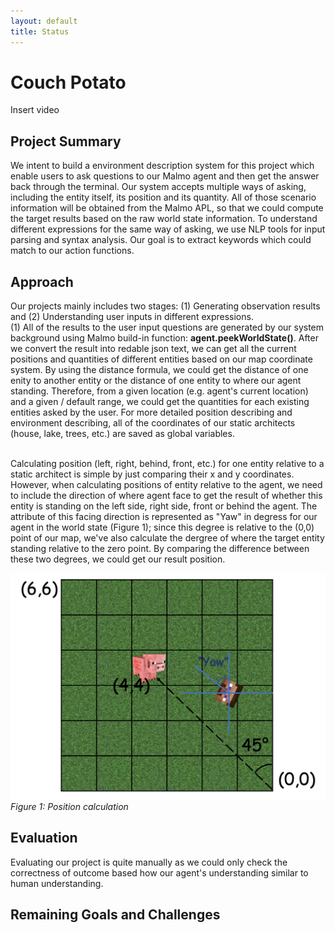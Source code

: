 ```yaml
---
layout: default
title: Status
---
```


# Couch Potato

Insert video

## Project Summary

We intent to build a environment description system for this project which enable users to ask questions to our Malmo agent and then get the answer back through the terminal. Our system accepts multiple ways of asking, including the entity itself, its position and its quantity. All of those scenario information will be obtained from the Malmo APL, so that we could compute the target results based on the raw world state information. To understand different expressions for the same way of asking, we use NLP tools for input parsing and syntax analysis. Our goal is to extract keywords which could match to our action functions.

## Approach

Our projects mainly includes two stages: (1) Generating observation results and (2) Understanding user inputs in different expressions.
<br>(1) All of the results to the user input questions are generated by our system background using Malmo build-in function: **agent.peekWorldState()**. After we convert the result into redable json text, we can get all the current positions and quantities of different entities based on our map coordinate system. By using the distance formula, we could get the distance of one enity to another entity or the distance of one entity to where our agent standing. Therefore, from a given location (e.g. agent's current location) and a given / default range, we could get the quantities for each existing entities asked by the user. For more detailed position describing and environment describing, all of the coordinates of our static architects (house, lake, trees, etc.) are saved as global variables.

<br>Calculating position (left, right, behind, front, etc.) for one entity relative to a static architect is simple by just comparing their x and y coordinates. However, when calculating positions of entity relative to the agent, we need to include the direction of where agent face to get the result of whether this entity is standing on the left side, right side, front or behind the agent. The attribute of this facing direction is represented as "Yaw" in degress for our agent in the world state (Figure 1); since this degree is relative to the (0,0) point of our map, we've also calculate the dergree of where the target entity standing relative to the zero point. By comparing the difference between these two degrees, we could get our result position.

<p><img src="assets/position_calc.png" width="650" alt/><em>Figure 1: Position calculation</em></p>

## Evaluation

Evaluating our project is quite manually as we could only check the correctness of outcome based how our agent's understanding similar to human understanding.

## Remaining Goals and Challenges
